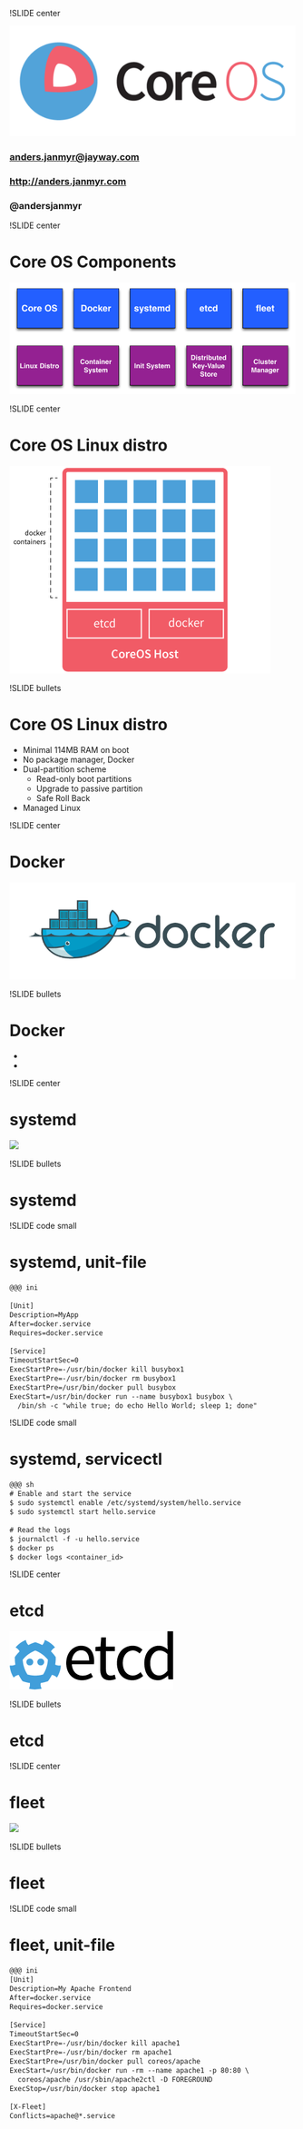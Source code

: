 !SLIDE center

![](coreos.png)
### anders.janmyr@jayway.com
### http://anders.janmyr.com
### @andersjanmyr


!SLIDE center
# Core OS Components
![](coreos-components.png)

!SLIDE center
# Core OS Linux distro
![](host-diagram.png)

!SLIDE bullets
# Core OS Linux distro

* Minimal 114MB RAM on boot
* No package manager, Docker
* Dual-partition scheme
  * Read-only boot partitions
  * Upgrade to passive partition
  * Safe Roll Back
* Managed Linux

!SLIDE center
# Docker
![](docker.png)

!SLIDE bullets
# Docker

*
*

!SLIDE center
# systemd
![](systemd.png)

!SLIDE bullets
# systemd

!SLIDE code small
# systemd, unit-file

    @@@ ini

    [Unit]
    Description=MyApp
    After=docker.service
    Requires=docker.service

    [Service]
    TimeoutStartSec=0
    ExecStartPre=-/usr/bin/docker kill busybox1
    ExecStartPre=-/usr/bin/docker rm busybox1
    ExecStartPre=/usr/bin/docker pull busybox
    ExecStart=/usr/bin/docker run --name busybox1 busybox \
      /bin/sh -c "while true; do echo Hello World; sleep 1; done"


!SLIDE code small
# systemd, servicectl

    @@@ sh
    # Enable and start the service
    $ sudo systemctl enable /etc/systemd/system/hello.service
    $ sudo systemctl start hello.service

    # Read the logs
    $ journalctl -f -u hello.service
    $ docker ps
    $ docker logs <container_id>


!SLIDE center
# etcd
![](etcd.png)

!SLIDE bullets
# etcd

!SLIDE center
# fleet
![](fleet.png)

!SLIDE bullets
# fleet


!SLIDE code small
# fleet, unit-file

    @@@ ini
    [Unit]
    Description=My Apache Frontend
    After=docker.service
    Requires=docker.service

    [Service]
    TimeoutStartSec=0
    ExecStartPre=-/usr/bin/docker kill apache1
    ExecStartPre=-/usr/bin/docker rm apache1
    ExecStartPre=/usr/bin/docker pull coreos/apache
    ExecStart=/usr/bin/docker run -rm --name apache1 -p 80:80 \
      coreos/apache /usr/sbin/apache2ctl -D FOREGROUND
    ExecStop=/usr/bin/docker stop apache1

    [X-Fleet]
    Conflicts=apache@*.service
